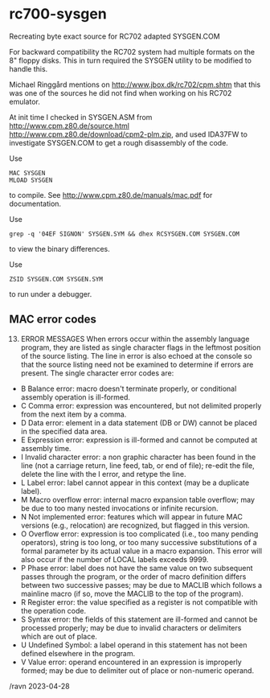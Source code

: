 # rc700-sysgen
Recreating byte exact source for RC702 adapted SYSGEN.COM

For backward compatibility the RC702 system had multiple formats on the 8" floppy 
disks.   This in turn required the SYSGEN utility to be modified to handle this. 

Michael Ringgård mentions on http://www.jbox.dk/rc702/cpm.shtm that this was 
one of the sources he did not find when working on his RC702 emulator.

At init time I checked in SYSGEN.ASM from http://www.cpm.z80.de/source.html
http://www.cpm.z80.de/download/cpm2-plm.zip, and used IDA37FW to investigate 
SYSGEN.COM to get a rough disassembly of the code.

Use

    MAC SYSGEN
    MLOAD SYSGEN

to compile.  See http://www.cpm.z80.de/manuals/mac.pdf for documentation.

Use 

    grep -q '04EF SIGNON' SYSGEN.SYM && dhex RCSYSGEN.COM SYSGEN.COM

to view the binary differences.

Use

    ZSID SYSGEN.COM SYSGEN.SYM

to run under a debugger.


##  MAC error codes

13. ERROR MESSAGES
When errors occur within the assembly language program, they are listed as
single character flags in the leftmost position of the source listing. The line in error
is also echoed at the console so that the source listing need not be examined to
determine if errors are present. The single character error codes are:
* B Balance error: macro doesn't terminate properly, or conditional assembly
operation is ill-formed.
* C Comma error: expression was encountered, but not delimited properly
from the next item by a comma.
* D Data error: element in a data statement (DB or DW) cannot be placed
in the specified data area.
* E Expression error: expression is ill-formed and cannot be computed at
assembly time.
* I Invalid character error: a non graphic character has been found in the
line (not a carriage return, line feed, tab, or end of file); re-edit the file, delete the
line with the I error, and retype the line.
* L Label error: label cannot appear in this context (may be a duplicate
label).
* M Macro overflow error: internal macro expansion table overflow; may be
due to too many nested invocations or infinite recursion.
* N Not implemented error: features which will appear in future MAC versions
(e.g., relocation) are recognized, but flagged in this version.
* O Overflow error: expression is too complicated (i.e., too many pending
operators), string is too long, or too many successive substitutions of a formal parameter
by its actual value in a macro expansion. This error will also occur if the number
of LOCAL labels exceeds 9999.
* P Phase error: label does not have the same value on two subsequent passes
through the program, or the order of macro definition differs between two successive
passes; may be due to MACLIB which follows a mainline macro (if so, move the
MACLIB to the top of the program).
* R Register error: the value specified as a register is not compatible with
the operation code.
* S Syntax error: the fields of this statement are ill-formed and cannot be
processed properly; may be due to invalid characters or delimiters which are out of
place.
* U Undefined Symbol: a label operand in this statement has not been defined
elsewhere in the program.
* V Value error: operand encountered in an expression is improperly formed;
may be due to delimiter out of place or non-numeric operand.

/ravn 2023-04-28

